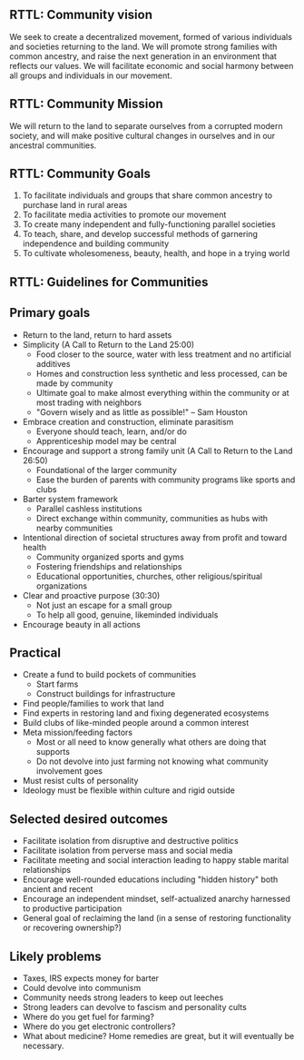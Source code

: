 ## RTTL: Community vision 
We seek to create a decentralized movement, formed of various individuals and societies returning to the land. We will promote strong families with common ancestry, and raise the next generation in an environment that reflects our values. We will facilitate economic and social harmony between all groups and individuals in our movement. 

## RTTL: Community Mission 
We will return to the land to separate ourselves from a corrupted modern society, and will make positive cultural changes in ourselves and in our ancestral communities.

## RTTL: Community Goals 
1. To facilitate individuals and groups that share common ancestry to purchase land in rural areas
2. To facilitate media activities to promote our movement 
3. To create many independent and fully-functioning parallel societies
4. To teach, share, and develop successful methods of garnering independence and building community 
5. To cultivate wholesomeness, beauty, health, and hope in a trying world

## RTTL: Guidelines for Communities

## Primary goals  
* Return to the land, return to hard assets
* Simplicity (A Call to Return to the Land 25:00)  
     * Food closer to the source, water with less treatment and no artificial additives
     * Homes and construction less synthetic and less processed, can be made by community
     * Ultimate goal to make almost everything within the community or at most trading with neighbors
     * "Govern wisely and as little as possible!" – Sam Houston
* Embrace creation and construction, eliminate parasitism
     * Everyone should teach, learn, and/or do
     * Apprenticeship model may be central
* Encourage and support a strong family unit (A Call to Return to the Land 26:50)
     * Foundational of the larger community
     * Ease the burden of parents with community programs like sports and clubs
* Barter system framework
     * Parallel cashless institutions
     * Direct exchange within community, communities as hubs with nearby communities
* Intentional direction of societal structures away from profit and toward health
     * Community organized sports and gyms
     * Fostering friendships and relationships
     * Educational opportunities, churches, other religious/spiritual organizations
* Clear and proactive purpose (30:30)
     * Not just an escape for a small group
     * To help all good, genuine, likeminded individuals
* Encourage beauty in all actions
## Practical
* Create a fund to build pockets of communities
     * Start farms
     * Construct buildings for infrastructure
* Find people/families to work that land
* Find experts in restoring land and fixing degenerated ecosystems
* Build clubs of like-minded people around a common interest
* Meta mission/feeding factors
     * Most or all need to know generally what others are doing that supports
     * Do not devolve into just farming not knowing what community involvement goes
* Must resist cults of personality
* Ideology must be flexible within culture and rigid outside
## Selected desired outcomes
* Facilitate isolation from disruptive and destructive politics
* Facilitate isolation from perverse mass and social media
* Facilitate meeting and social interaction leading to happy stable marital relationships
* Encourage well-rounded educations including "hidden history" both ancient and recent
* Encourage an independent mindset, self-actualized anarchy harnessed to productive participation
* General goal of reclaiming the land (in a sense of restoring functionality or recovering ownership?)
## Likely problems
* Taxes, IRS expects money for barter
* Could devolve into communism
* Community needs strong leaders to keep out leeches
* Strong leaders can devolve to fascism and personality cults
* Where do you get fuel for farming?
* Where do you get electronic controllers?
* What about medicine? Home remedies are great, but it will eventually be necessary.


